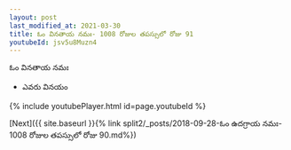 ```yaml
---
layout: post
last_modified_at: 2021-03-30
title: ఓం వినతాయ నమః- 1008 రోజుల తపస్సులో రోజు 91
youtubeId: jsv5u8Muzn4
---
```

 
 
 ఓం వినతాయ నమః  
 
 -  ఎవరు వినయం 
 
  
 
  
 
 
 
 
 
 


{% include youtubePlayer.html id=page.youtubeId %}
 
[Next]({{ site.baseurl }}{% link  split2/_posts/2018-09-28-ఓం ఉదగ్రాయ నమః- 1008 రోజుల తపస్సులో రోజు 90.md%})
 
